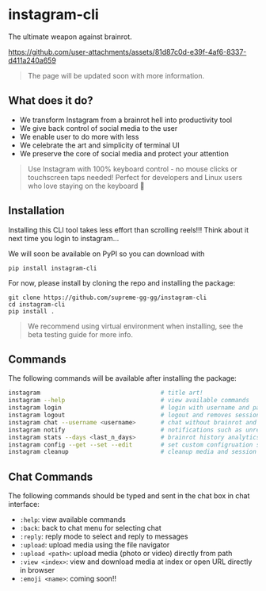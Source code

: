 # instagram-cli

The ultimate weapon against brainrot.

https://github.com/user-attachments/assets/81d87c0d-e39f-4af6-8337-d411a240a659

> The page will be updated soon with more information.

## What does it do?

- We transform Instagram from a brainrot hell into productivity tool
- We give back control of social media to the user
- We enable user to do more with less
- We celebrate the art and simplicity of terminal UI
- We preserve the core of social media and protect your attention

> Use Instagram with 100% keyboard control - no mouse clicks or touchscreen taps needed! Perfect for developers and Linux users who love staying on the keyboard 🤣

## Installation

Installing this CLI tool takes less effort than scrolling reels!!! Think about it next time you login to instagram...

We will soon be available on PyPI so you can download with

```
pip install instagram-cli
```

For now, please install by cloning the repo and installing the package:

```
git clone https://github.com/supreme-gg-gg/instagram-cli
cd instagram-cli
pip install .
```

> We recommend using virtual environment when installing, see the beta testing guide for more info.

## Commands

The following commands will be available after installing the package:

```bash
instagram                                  # title art!
instagram --help                           # view available commands
instagram login                            # login with username and password and saves session cache
instagram logout                           # logout and removes session
instagram chat --username <username>       # chat without brainrot and with convenient commands
instagram notify                           # notifications such as unread inbox, followers, mentions
instagram stats --days <last_n_days>       # brainrot history analytics, default 14 days
instagram config --get --set --edit        # set custom configruation similar to git config
instagram cleanup                          # cleanup media and session cache files
```

## Chat Commands

The following commands should be typed and sent in the chat box in chat interface:

- `:help`: view available commands
- `:back`: back to chat menu for selecting chat
- `:reply`: reply mode to select and reply to messages
- `:upload`: upload media using the file navigator
- `:upload <path>`: upload media (photo or video) directly from path
- `:view <index>`: view and download media at index or open URL directly in browser
- `:emoji <name>`: coming soon!!
